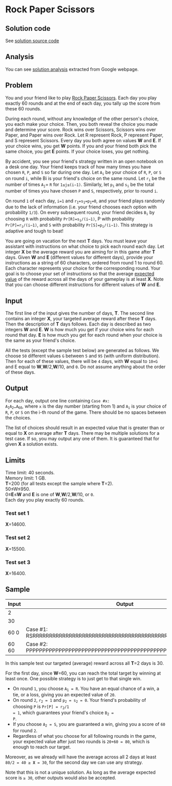 # Rock Paper Scissors

## Solution code

See [solution source code](/Round%20C/Rock%20Paper%20Scissors/solution.js)

## Analysis

You can see [solution analysis](/Round%20C/Rock%20Paper%20Scissors/analysis.md) extracted from Google webpage.

## Problem

You and your friend like to play [Rock Paper Scissors](https://en.wikipedia.org/wiki/Rock_paper_scissors). Each day you play exactly 60 rounds and at the end of each day, you tally up the score from these 60 rounds.

During each round, without any knowledge of the other person's choice, you each make your choice. Then, you both reveal the choice you made and determine your score. Rock wins over Scissors, Scissors wins over Paper, and Paper wins over Rock. Let R represent Rock, P represent Paper, and S represent Scissors. Every day you both agree on values **W** and **E**. If your choice wins, you get **W** points. If you and your friend both pick the same choice, you get **E** points. If your choice loses, you get nothing.

By accident, you see your friend's strategy written in an open notebook on a desk one day. Your friend keeps track of how many times you have chosen `R`, `P`, and `S` so far during one day. Let <code>A<sub>i</sub></code> be your choice of `R`, `P`, or `S` on round `i`, while Bi is your friend's choice on the same round. Let <code>r<sub>i</sub></code> be the number of times <code>A<sub>j</sub></code>= `R` for `1≤j≤(i−1)`. Similarly, let <code>p<sub>i</sub></code> and <code>s<sub>i</sub></code> be the total number of times you have chosen `P` and `S`, respectively, prior to round `i`.

On round `1` of each day, `i=1` and <code>r<sub>1</sub>=s<sub>1</sub>=p<sub>1</sub>=0</code>, and your friend plays randomly due to the lack of information (i.e. your friend chooses each option with probability `1/3`). On every subsequent round, your friend decides <code>B<sub>i</sub></code> by choosing `R` with probability <code>Pr[R]=s<sub>i</sub>/(i−1)</code>, P with probability <code>Pr[P]=r<sub>i</sub>/(i−1)</code>, and `S` with probability <code>Pr[S]=p<sub>i</sub>/(i−1)</code>. This strategy is adaptive and tough to beat!

You are going on vacation for the next **T** days. You must leave your assistant with instructions on what choice to pick each round each day. Let integer **X** be the average reward you are aiming for in this game after **T** days. Given **W** and **E** (different values for different days), provide your instructions as a string of 60 characters, ordered from round 1 to round 60. Each character represents your choice for the corresponding round. Your goal is to choose your set of instructions so that the average [expected value](https://en.wikipedia.org/wiki/Expected_value) of the reward across all the days of your gameplay is at least **X**. Note that you can choose different instructions for different values of **W** and **E**.

## Input

The first line of the input gives the number of days, **T**. The second line contains an integer **X**, your targeted average reward after these **T** days. Then the description of **T** days follows. Each day is described as two integers **W** and **E**. **W** is how much you get if your choice wins for each round that day. **E** is how much you get for each round when your choice is the same as your friend's choice.

All the tests (except the sample test below) are generated as follows. We choose `50` different values `G` between `5` and `95` (with uniform distribution). Then for each of these values, there will be `4` days, with **W** equal to `10×G` and E equal to **W**,**W**/2,**W**/10, and `0`. Do not assume anything about the order of these days.

## Output

For each day, output one line containing <code>Case #x: A<sub>1</sub>A<sub>2</sub>…A<sub>60</sub></code>, where `x` is the day number (starting from 1) and <code>A<sub>i</sub></code> is your choice of `R`, `P`, or `S` on the i-th round of the game. There should be no spaces between the choices.

The list of choices should result in an expected value that is greater than or equal to **X** on average after **T** days. There may be multiple solutions for a test case. If so, you may output any one of them. It is guaranteed that for given **X** a solution exists.

## Limits

Time limit: 40 seconds.<br>
Memory limit: 1 GB.<br>
**T**=200 (for all tests except the sample where **T**=2).<br>
50≤W≤950.<br>
0≤**E**≤**W** and **E** is one of **W**,**W**/2,**W**/10, or `0`.<br>
Each day you play exactly 60 rounds.

### Test set 1

**X**=14600.

### Test set 2

**X**=15500.

### Test set 3

**X**=16400.

## Sample

| Input | Output                                                                |
| ----- | --------------------------------------------------------------------- |
| 2     |                                                                       |
| 30    |                                                                       |
| 60 0  | Case #1: RSRRRRRRRRRRRRRRRRRRRRRRRRRRRRRRRRRRRRRRRRRRRRRRRRRRRRRRRRRR |
| 60 60 | Case #2: PPPPPPPPPPPPPPPPPPPPPPPPPPPPPPPPPPPPPPPPPPPPPPPPPPPPPPPPPPPP |

In this sample test our targeted (average) reward across all **T**=2 days is 30.

For the first day, since **W**=60, you can reach the total target by winning at least once. One possible strategy is to just get to that single win.

- On round `1`, you choose <code>A<sub>1</sub> = R</code>. You have an equal chance of a win, a tie, or a loss, giving you an expected value of `20`.
- On round `2`, <code>r<sub>2</sub> = 1</code> and <code>p<sub>2</sub> = s<sub>2</sub> = 0</code>. Your friend's probability of choosing `P` is <code>Pr[P] = r<sub>2</sub>/1 = 1</code>, which guarantees your friend's choice <code>B<sub>2</sub> = P</code>.
- If you choose <code>A<sub>2</sub> = S</code>, you are guaranteed a win, giving you a score of `60` for round `2`.
- Regardless of what you choose for all following rounds in the game, your expected value after just two rounds is `20+60 = 80`, which is enough to reach our target.

Moreover, as we already will have the average across all 2 days at least <code>80/2 = 40 ≥ **X** = 30</code>, for the second day we can use any strategy.

Note that this is not a unique solution. As long as the average expected score is `≥ 30`, other outputs would also be accepted.
